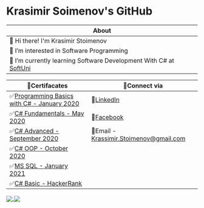 # Krasimir Soimenov's GitHub

About |                                                                               
-------------|                                                                            
 👋 Hi there! I'm Krasimir Stoimenov|                                                
 👀 I’m interested in Software Programming|                                           
 🌱 I’m currently learning Software Development With C# at [SoftUni](softuni.bg)|     


  
📜Certifacates |                                                                                        📡Connect via |
------------ |                                                                                           ------------ | 
✅[Programming Basics with C# - January 2020](https://softuni.bg/certificates/details/77202/f29fdd21)|  💼[LinkedIn](https://www.linkedin.com/in/krassimir-stoimenov-2844a71b1/)
✅[C# Fundamentals - May 2020](https://softuni.bg/certificates/details/86034/02b78725)|                 📸[Facebook](https://bg-bg.facebook.com/krassimir.stoimenov.7) 
✅[C# Advanced - September 2020](https://softuni.bg/certificates/details/90212/ac340e4e)|               📧Email - Krassimir.Stoimenov@gmail.com  
✅[C# OOP - October 2020](https://softuni.bg/certificates/details/95693/c11d49db)|
✅[MS SQL - January 2021](https://softuni.bg/certificates/details/97862/5a8d0fbb)|
✅[C# Basic - HackerRank](https://www.hackerrank.com/certificates/67893ac70293)|



<a href="https://github.com/anuraghazra/github-readme-stats">
  <img align="center" src="https://github-readme-stats.vercel.app/api?username=KrasimirStoimenov&show_icons=true" />
</a>
<a href="https://github.com/anuraghazra/convoychat">
  <img align="center" src="https://github-readme-stats.vercel.app/api/top-langs/?username=KrasimirStoimenov&layout=compact)](https://github.com/KrasimirStoimenov/github-readme-stats" />
</a>                                  
                                                              
